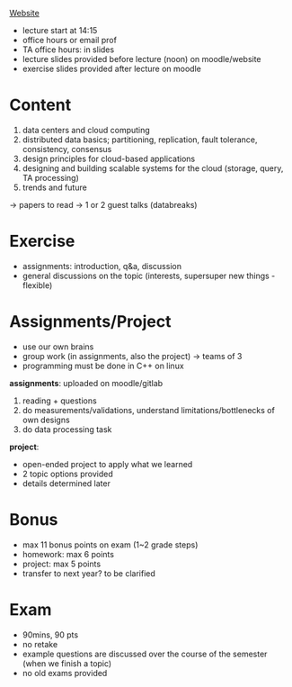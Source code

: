 [Website](https://db.in.tum.de/teaching/ws2425/clouddataprocessing/?lang=de) 

- lecture start at 14:15
- office hours or email prof
- TA office hours: in slides
- lecture slides provided before lecture (noon) on moodle/website
- exercise slides provided after lecture on moodle

# Content

1. data centers and cloud computing
2. distributed data basics; partitioning, replication, fault tolerance, consistency, consensus
3. design principles for cloud-based applications
4. designing and building scalable systems for the cloud (storage, query, TA processing)
5. trends and future

-> papers to read
-> 1 or 2 guest talks (databreaks)

# Exercise

- assignments: introduction, q&a, discussion
- general discussions on the topic (interests, supersuper new things - flexible)

# Assignments/Project

- use our own brains
- group work (in assignments, also the project) -> teams of 3
- programming must be done in C++ on linux

**assignments**: uploaded on moodle/gitlab
1. reading + questions
2. do measurements/validations, understand limitations/bottlenecks of own designs
3. do data processing task

**project**:
- open-ended project to apply what we learned
- 2 topic options provided
- details determined later
# Bonus

- max 11 bonus points on exam (1~2 grade steps)
- homework: max 6 points
- project: max 5 points
- transfer to next year? to be clarified

# Exam

- 90mins, 90 pts
- no retake
- example questions are discussed over the course of the semester (when we finish a topic)
- no old exams provided